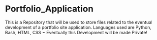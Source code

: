 # Portfolio_Application
This is a Repository that will be used to store files related to the eventual development of a portfolio site application. Languages used are Python, Bash, HTML, CSS ~ Eventually this Development will be made Private!
